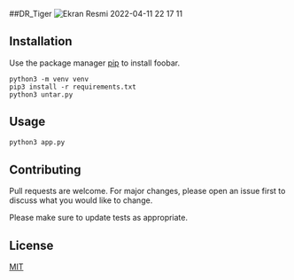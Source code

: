 
##DR_Tiger
![Ekran Resmi 2022-04-11 22 17 11](https://user-images.githubusercontent.com/58150504/162813498-019a2961-8bfa-4ca5-b2bc-227d2369954b.png)

## Installation
Use the package manager [pip](https://pip.pypa.io/en/stable/) to install foobar.
```
python3 -m venv venv
pip3 install -r requirements.txt
python3 untar.py
```

## Usage
```bash
python3 app.py
```
## Contributing
Pull requests are welcome. For major changes, please open an issue first to discuss what you would like to change.

Please make sure to update tests as appropriate.

## License
[MIT](https://choosealicense.com/licenses/mit/)
